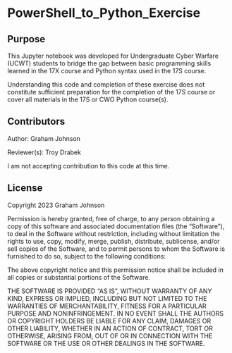 # PowerShell_to_Python_Exercise
## Purpose
This Jupyter notebook was developed for Undergraduate Cyber Warfare (UCWT) students to bridge the gap between basic programming skills learned in the 17X course and Python syntax used in the 17S course. 

Understanding this code and completion of these exercise does not constitute sufficient preparation for the completion of the 17S course or cover all materials in the 17S or CWO Python course(s).

## Contributors
Author: Graham Johnson

Reviewer(s): Troy Drabek

I am not accepting contribution to this code at this time. 

## License 
Copyright 2023 Graham Johnson

Permission is hereby granted, free of charge, to any person obtaining a copy of this software and associated documentation files (the “Software”), to deal in the Software without restriction, including without limitation the rights to use, copy, modify, merge, publish, distribute, sublicense, and/or sell copies of the Software, and to permit persons to whom the Software is furnished to do so, subject to the following conditions:

The above copyright notice and this permission notice shall be included in all copies or substantial portions of the Software.

THE SOFTWARE IS PROVIDED “AS IS”, WITHOUT WARRANTY OF ANY KIND, EXPRESS OR IMPLIED, INCLUDING BUT NOT LIMITED TO THE WARRANTIES OF MERCHANTABILITY, FITNESS FOR A PARTICULAR PURPOSE AND NONINFRINGEMENT. IN NO EVENT SHALL THE AUTHORS OR COPYRIGHT HOLDERS BE LIABLE FOR ANY CLAIM, DAMAGES OR OTHER LIABILITY, WHETHER IN AN ACTION OF CONTRACT, TORT OR OTHERWISE, ARISING FROM, OUT OF OR IN CONNECTION WITH THE SOFTWARE OR THE USE OR OTHER DEALINGS IN THE SOFTWARE.
